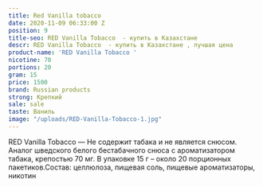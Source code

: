 ```yaml
---
title: Red Vanilla tobacco
date: 2020-11-09 06:33:00 Z
position: 9
title-seo: RED Vanilla Tobacco  - купить в Казахстане
descr: RED Vanilla Tobacco  - купить в Казахстане , лучшая цена
product-name: 'RED Vanilla Tobacco '
nicotine: 70
portions: 20
gram: 15
price: 1500
brand: Russian products
strong: Крепкий
sale: sale
taste: Ваниль
image: "/uploads/RED-Vanilla-Tobacco-1.jpg"
---
```


 RED Vanilla Tobacco — Не содержит табака и не является снюсом. Аналог шведского белого бестабачного снюса с ароматизатором табака, крепостью 70 мг. В упаковке 15 г – около 20 порционных пакетиков.Состав: целлюлоза, пищевая соль, пищевые ароматизаторы, никотин